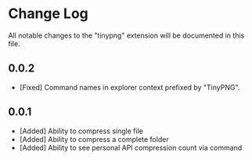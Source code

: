 # Change Log

All notable changes to the "tinypng" extension will be documented in this file.

## 0.0.2

-   [Fixed] Command names in explorer context prefixed by "TinyPNG".

## 0.0.1

-   [Added] Ability to compress single file
-   [Added] Ability to compress a complete folder
-   [Added] Ability to see personal API compression count via command
